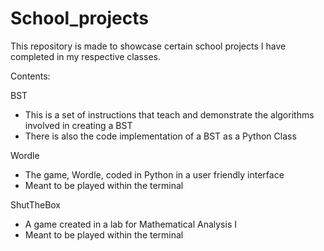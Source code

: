 # School_projects

This repository is made to showcase certain school projects I have completed in my respective classes. 

Contents:

BST
- This is a set of instructions that teach and demonstrate the algorithms involved in creating a BST
- There is also the code implementation of a BST as a Python Class

Wordle
- The game, Wordle, coded in Python in a user friendly interface
- Meant to be played within the terminal

ShutTheBox
- A game created in a lab for Mathematical Analysis I
- Meant to be played within the terminal
